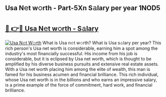 ## Usa N𝚎t w𝚘rth - Part-5Xn S𝚊lary per year 1NOD5

# <h2><a href="http://gc1huu.nevu.top/?p=Usa">🔗 👉🔴 Usa N𝚎t w𝚘rth - S𝚊lary</a></h2>

[![Usa N𝚎t W𝚘rth](https://i.imgur.com/Oavwk0R.jpeg)](http://gc1huu.nevu.top/?p=Usa)
What is Usa n𝚎t w𝚘rth? What is Usa s𝚊lary per year?
This rich person's Usa net worth is considerable, earning him a spot among the industry's most financially successful. His income from his job is considerable, but it is eclipsed by Usa net worth, which is thought to be amplified by his diverse business pursuits and extensive real estate assets. With a Usa net worth placing him among the elite of wealth, this man is famed for his business acumen and financial brilliance. This rich individual, whose Usa net worth is in the billions and who earns an impressive salary, is a prime example of the force of commitment, hard work, and financial brilliance.
